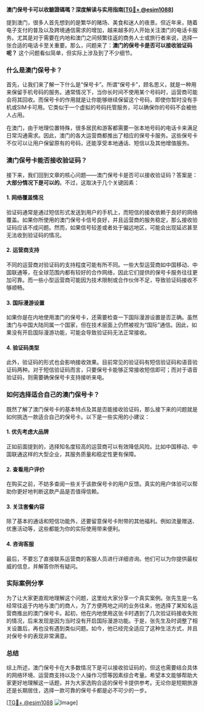 **澳门保号卡可以收驗證碼嗎？深度解读与实用指南[[TG💪+ @esim1088](https://t.me/s/esim1088)]**

提到澳门，很多人首先想到的是繁华的赌场、美食和迷人的夜景。但近年来，随着电子支付的普及以及跨境通信需求的增加，越来越多的人开始关注澳门的电话卡服务。尤其是对于需要在内地和澳门之间频繁往返的商务人士或旅行者来说，选择一张合适的电话卡至关重要。那么，问题来了：**澳门的保号卡是否可以接收验证码呢？** 这个问题看似简单，但实际上涉及到了不少细节。

### 什么是澳门保号卡？

首先，让我们来了解一下什么是“保号卡”。所谓“保号卡”，顾名思义，就是一种用来保留手机号码的服务。通常情况下，当你长时间不使用某个号码时，运营商可能会将其回收。而保号卡的作用就是让你能够继续保留这个号码，即使你暂时没有手机或SIM卡可用。它类似于一个虚拟的号码托管服务，可以确保你的号码不会被他人占用。

在澳门，由于地理位置特殊，很多居民和游客都需要一张本地号码的电话卡来满足日常沟通需求。因此，澳门的各大运营商都推出了相应的保号卡服务。这些保号卡不仅可以让用户保留原有的号码，还能享受本地通话、短信以及其他增值服务。

### 澳门保号卡能否接收验证码？

接下来，我们回到文章的核心问题——澳门保号卡是否可以接收验证码？答案是：**大部分情况下是可以的**。不过，这取决于几个关键因素：

#### 1. **网络覆盖情况**
验证码通常是通过短信形式发送到用户的手机上，而短信的接收依赖于良好的网络覆盖。如果你所使用的澳门保号卡信号良好，并且运营商的服务稳定，那么接收验证码应该不成问题。然而，如果信号较差或者处于偏远地区，可能会出现延迟甚至无法收到验证码的情况。

#### 2. **运营商支持**
不同的运营商对验证码的支持程度可能有所不同。一些大型运营商如中国移动、中国联通等，在全球范围内都有较好的合作网络，因此它们提供的保号卡服务往往更加可靠。而一些小型运营商可能因为技术限制或合作伙伴不足，导致验证码接收不够顺畅。

#### 3. **国际漫游设置**
如果你是在内地使用澳门的保号卡，还需要检查一下国际漫游设置是否正确。虽然澳门与中国大陆同属一个国家，但在技术层面上仍然被视为“国际”通信。因此，如果没有开启国际漫游功能，可能会导致验证码无法正常接收。

#### 4. **验证码类型**
此外，验证码的形式也会影响接收效果。目前常见的验证码有短信验证码和语音验证码两种。对于短信验证码而言，只要保号卡能够正常接收短信即可；而对于语音验证码，则需要确保保号卡支持接听来电。

### 如何选择适合自己的澳门保号卡？

既然了解了澳门保号卡的基本特点及其是否能接收验证码，那么接下来的问题就是如何挑选一款适合自己的保号卡。以下是一些实用的小建议：

#### 1. **优先考虑大品牌**
正如前面提到的，选择知名度较高的运营商可以有效降低风险。比如中国移动、中国联通这样的大型企业，其服务质量和稳定性更有保障。

#### 2. **查看用户评价**
在购买之前，不妨多查阅一些关于该款保号卡的用户反馈。真实的用户体验可以帮助你更好地判断这款产品是否值得信赖。

#### 3. **关注套餐内容**
除了基本的通话和短信功能外，还要留意保号卡附带的其他福利。例如流量赠送、优惠活动等，这些都能为你的实际使用带来便利。

#### 4. **咨询客服**
最后，不要忘了直接联系运营商的客服人员进行详细咨询。他们可以为你提供最权威的信息，并解答你所有疑问。

### 实际案例分享

为了让大家更直观地理解这个问题，这里给大家分享一个真实案例。张先生是一名经常往返于内地与澳门的商人，为了方便两地之间的业务往来，他选择了某知名运营商推出的澳门保号卡。起初，他在内地使用这张卡时遇到了几次验证码接收失败的情况，后来发现是因为当时没有开启国际漫游功能。于是，张先生及时调整了相关设置后，再也没有遇到类似问题。如今，他已经完全适应了这种生活方式，并且对保号卡的表现非常满意。

### 总结

综上所述，澳门保号卡在大多数情况下是可以接收验证码的，但这也需要结合具体的网络环境、运营商支持以及个人操作习惯等因素综合考量。希望本文能够帮助大家更好地理解这一话题，并为大家选购合适的保号卡提供参考。无论你是短期旅游还是长期居住，选择一款可靠的保号卡都是必不可少的一步。

[[TG💪+ @esim1088](https://t.me/s/esim1088) ![Image](https://i.postimg.cc/4NQfJmqS/Snipaste-2025-05-13-00-14-12.png)]
